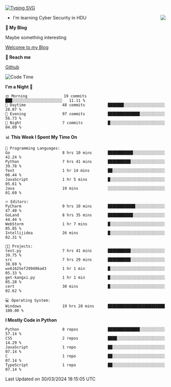 [![Typing SVG](https://readme-typing-svg.herokuapp.com?font=Fira+Code&pause=1000&random=false&width=450&height=60&lines=Hello+%F0%9F%91%8B%F0%9F%8F%BB;I'm+JBNRZ)](https://git.io/typing-svg)

<a href="#">
  <img align="right" src="https://github-readme-stats.vercel.app/api?username=JBNRZ&show_icons=true&bg_color=15,f2f7fd,E0EAFC" />
</a>

- I'm learning Cyber Security in HDU

 **🌱 My Blog**

Maybe something interesting

[Welcome to my Blog](https://jbnrz.com.cn/)

 **💬 Reach me** 

[Github](https://github.com/JBNRZ)


<!--START_SECTION:waka-->
![Code Time](http://img.shields.io/badge/Code%20Time-407%20hrs%2023%20mins-blue)

**I'm a Night 🦉** 

```text
🌞 Morning                19 commits          ███░░░░░░░░░░░░░░░░░░░░░░   11.11 % 
🌆 Daytime                48 commits          ███████░░░░░░░░░░░░░░░░░░   28.07 % 
🌃 Evening                97 commits          ██████████████░░░░░░░░░░░   56.73 % 
🌙 Night                  7 commits           █░░░░░░░░░░░░░░░░░░░░░░░░   04.09 % 
```


📊 **This Week I Spent My Time On** 

```text
💬 Programming Languages: 
Go                       8 hrs 10 mins       ███████████░░░░░░░░░░░░░░   42.24 % 
Python                   7 hrs 41 mins       ██████████░░░░░░░░░░░░░░░   39.78 % 
Text                     1 hr 14 mins        ██░░░░░░░░░░░░░░░░░░░░░░░   06.44 % 
JavaScript               1 hr 5 mins         █░░░░░░░░░░░░░░░░░░░░░░░░   05.61 % 
Java                     19 mins             ░░░░░░░░░░░░░░░░░░░░░░░░░   01.69 % 

🔥 Editors: 
PyCharm                  9 hrs 10 mins       ████████████░░░░░░░░░░░░░   47.40 % 
GoLand                   8 hrs 35 mins       ███████████░░░░░░░░░░░░░░   44.44 % 
WebStorm                 1 hr 7 mins         █░░░░░░░░░░░░░░░░░░░░░░░░   05.85 % 
Intellijidea             26 mins             █░░░░░░░░░░░░░░░░░░░░░░░░   02.31 % 

🐱‍💻 Projects: 
test.py                  7 hrs 41 mins       ██████████░░░░░░░░░░░░░░░   39.75 % 
src                      7 hrs 29 mins       ██████████░░░░░░░░░░░░░░░   38.69 % 
wx61625ef299496a43       1 hr 1 min          █░░░░░░░░░░░░░░░░░░░░░░░░   05.33 % 
get-kangxi.py            1 hr 1 min          █░░░░░░░░░░░░░░░░░░░░░░░░   05.28 % 
cert                     30 mins             █░░░░░░░░░░░░░░░░░░░░░░░░   02.62 % 

💻 Operating System: 
Windows                  19 hrs 20 mins      █████████████████████████   100.00 % 
```

**I Mostly Code in Python** 

```text
Python                   8 repos             ██████████████░░░░░░░░░░░   57.14 % 
CSS                      2 repos             ████░░░░░░░░░░░░░░░░░░░░░   14.29 % 
JavaScript               1 repo              ██░░░░░░░░░░░░░░░░░░░░░░░   07.14 % 
C                        1 repo              ██░░░░░░░░░░░░░░░░░░░░░░░   07.14 % 
TypeScript               1 repo              ██░░░░░░░░░░░░░░░░░░░░░░░   07.14 % 
```




 Last Updated on 30/03/2024 18:15:05 UTC
<!--END_SECTION:waka-->
